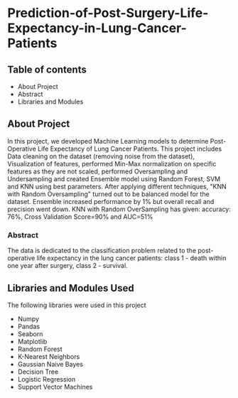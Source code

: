 # Prediction-of-Post-Surgery-Life-Expectancy-in-Lung-Cancer-Patients

## Table of contents
* About Project
* Abstract
* Libraries and Modules

## About Project
In this project, we developed Machine Learning models to determine Post-Operative Life Expectancy of Lung Cancer Patients. This project includes Data cleaning on the dataset (removing noise from the dataset), Visualization of features, performed Min-Max normalization on specific features as they are not scaled, performed Oversampling and Undersampling and created Ensemble model using Random Forest, SVM and KNN using best parameters. After applying different techniques, "KNN with Random Oversampling" turned out to be balanced model for the dataset. Ensemble increased performance by 1% but overall recall and precision went down. KNN with Random OverSampling has given: accuracy: 76%, Cross Validation Score=90% and AUC=51%

### Abstract

The data is dedicated to the classification problem related to the post-operative life expectancy in the lung cancer patients: class 1 - death within one year after surgery, class 2 - survival.

## Libraries and Modules Used
The following libraries were used in this project 
* Numpy
* Pandas
* Seaborn
* Matplotlib
* Random Forest
* K-Nearest Neighbors
* Gaussian Naive Bayes
* Decision Tree
* Logistic Regression
* Support Vector Machines